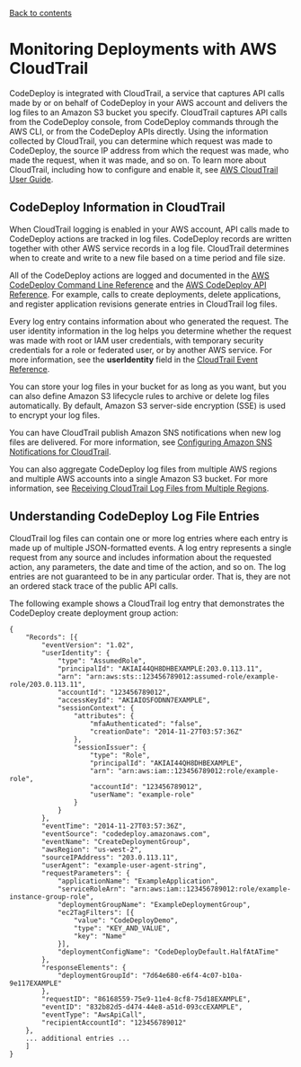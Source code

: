 [Back to contents](index.md)

# Monitoring Deployments with AWS CloudTrail<a name="monitoring-cloudtrail"></a>

CodeDeploy is integrated with CloudTrail, a service that captures API calls made by or on behalf of CodeDeploy in your AWS account and delivers the log files to an Amazon S3 bucket you specify\. CloudTrail captures API calls from the CodeDeploy console, from CodeDeploy commands through the AWS CLI, or from the CodeDeploy APIs directly\. Using the information collected by CloudTrail, you can determine which request was made to CodeDeploy, the source IP address from which the request was made, who made the request, when it was made, and so on\. To learn more about CloudTrail, including how to configure and enable it, see [AWS CloudTrail User Guide](https://docs.aws.amazon.com/awscloudtrail/latest/userguide/)\.

## CodeDeploy Information in CloudTrail<a name="service-name-info-in-cloudtrail"></a>

When CloudTrail logging is enabled in your AWS account, API calls made to CodeDeploy actions are tracked in log files\. CodeDeploy records are written together with other AWS service records in a log file\. CloudTrail determines when to create and write to a new file based on a time period and file size\.

All of the CodeDeploy actions are logged and documented in the [AWS CodeDeploy Command Line Reference](https://docs.aws.amazon.com/cli/latest/reference/deploy/index.html) and the [AWS CodeDeploy API Reference](https://docs.aws.amazon.com/codedeploy/latest/APIReference/)\. For example, calls to create deployments, delete applications, and register application revisions generate entries in CloudTrail log files\. 

Every log entry contains information about who generated the request\. The user identity information in the log helps you determine whether the request was made with root or IAM user credentials, with temporary security credentials for a role or federated user, or by another AWS service\. For more information, see the **userIdentity** field in the [CloudTrail Event Reference](https://docs.aws.amazon.com/awscloudtrail/latest/userguide/event_reference_top_level.html)\.

You can store your log files in your bucket for as long as you want, but you can also define Amazon S3 lifecycle rules to archive or delete log files automatically\. By default, Amazon S3 server\-side encryption \(SSE\) is used to encrypt your log files\.

You can have CloudTrail publish Amazon SNS notifications when new log files are delivered\. For more information, see [Configuring Amazon SNS Notifications for CloudTrail](https://docs.aws.amazon.com/awscloudtrail/latest/userguide/getting_notifications_top_level.html)\.

You can also aggregate CodeDeploy log files from multiple AWS regions and multiple AWS accounts into a single Amazon S3 bucket\. For more information, see [Receiving CloudTrail Log Files from Multiple Regions](https://docs.aws.amazon.com/awscloudtrail/latest/userguide/aggregating_logs_top_level.html)\.

## Understanding CodeDeploy Log File Entries<a name="understanding-service-name-entries"></a>

CloudTrail log files can contain one or more log entries where each entry is made up of multiple JSON\-formatted events\. A log entry represents a single request from any source and includes information about the requested action, any parameters, the date and time of the action, and so on\. The log entries are not guaranteed to be in any particular order\. That is, they are not an ordered stack trace of the public API calls\.

The following example shows a CloudTrail log entry that demonstrates the CodeDeploy create deployment group action:

```
{
	"Records": [{
		"eventVersion": "1.02",
		"userIdentity": {
			"type": "AssumedRole",
			"principalId": "AKIAI44QH8DHBEXAMPLE:203.0.113.11",
			"arn": "arn:aws:sts::123456789012:assumed-role/example-role/203.0.113.11",
			"accountId": "123456789012",
			"accessKeyId": "AKIAIOSFODNN7EXAMPLE",
			"sessionContext": {
				"attributes": {
					"mfaAuthenticated": "false",
					"creationDate": "2014-11-27T03:57:36Z"
				},
				"sessionIssuer": {
					"type": "Role",
					"principalId": "AKIAI44QH8DHBEXAMPLE",
					"arn": "arn:aws:iam::123456789012:role/example-role",
					"accountId": "123456789012",
					"userName": "example-role"
				}
			}
		},
		"eventTime": "2014-11-27T03:57:36Z",
		"eventSource": "codedeploy.amazonaws.com",
		"eventName": "CreateDeploymentGroup",
		"awsRegion": "us-west-2",
		"sourceIPAddress": "203.0.113.11",
		"userAgent": "example-user-agent-string",
		"requestParameters": {
			"applicationName": "ExampleApplication",
			"serviceRoleArn": "arn:aws:iam::123456789012:role/example-instance-group-role",
			"deploymentGroupName": "ExampleDeploymentGroup",
			"ec2TagFilters": [{
                "value": "CodeDeployDemo",
				"type": "KEY_AND_VALUE",
				"key": "Name"
            }],
            "deploymentConfigName": "CodeDeployDefault.HalfAtATime"
		},
		"responseElements": {
			"deploymentGroupId": "7d64e680-e6f4-4c07-b10a-9e117EXAMPLE"
		},
		"requestID": "86168559-75e9-11e4-8cf8-75d18EXAMPLE",
		"eventID": "832b82d5-d474-44e8-a51d-093ccEXAMPLE",
		"eventType": "AwsApiCall",
		"recipientAccountId": "123456789012"
	},
    ... additional entries ...
    ]
}
```